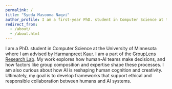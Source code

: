 ```yaml
---
permalink: /
title: "Syeda Masooma Naqvi"
author_profile: I am a first-year PhD. student in Computer Science at the University of Minnesota.
redirect_from: 
  - /about/
  - /about.html
---
```


I am a PhD. student in Computer Science at the University of Minnesota where I am advised by [Harmanpreet Kaur](https://harmanpk.github.io). I am a part of the [GroupLens Research Lab](https://grouplens.org). My work explores how human-AI teams make decisions, and how factors like group composition and expertise shape these processes. I am also curious about how AI is reshaping human cognition and creativity. Ultimately, my goal is to develop frameworks that support ethical and responsible collaboration between humans and AI systems.


